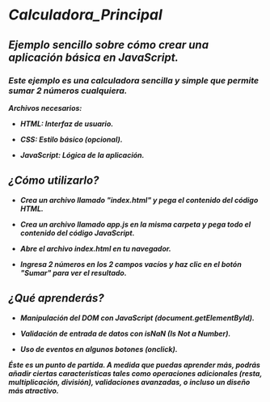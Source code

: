 # **_Calculadora_Principal_**

## **_Ejemplo sencillo sobre cómo crear una aplicación básica en JavaScript._**

### **_Este ejemplo es una calculadora sencilla y simple que permite sumar 2 números cualquiera._**

**_Archivos necesarios:_**

- **_HTML: Interfaz de usuario._**
  
- **_CSS: Estilo básico (opcional)._**
  
- **_JavaScript: Lógica de la aplicación._**

## **_¿Cómo utilizarlo?_**

- **_Crea un archivo llamado "index.html" y pega el contenido del código HTML._**
  
- **_Crea un archivo llamado app.js en la misma carpeta y pega todo el contenido del código JavaScript._**
  
- **_Abre el archivo index.html en tu navegador._**
  
- **_Ingresa 2 números en los 2 campos vacíos y haz clic en el botón "Sumar" para ver el resultado._**

## _¿Qué aprenderás?_

- **_Manipulación del DOM con JavaScript (document.getElementById)._**
  
- **_Validación de entrada de datos con isNaN (Is Not a Number)._**

- **_Uso de eventos en algunos botones (onclick)._**
  
**_Éste es un punto de partida. A medida que puedas aprender más, podrás añadir ciertas características tales como operaciones adicionales (resta, multiplicación, división), validaciones avanzadas, o incluso un diseño más atractivo._**

